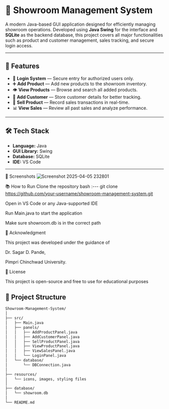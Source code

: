 # 🚗 Showroom Management System

A modern Java-based GUI application designed for efficiently managing showroom operations. Developed using **Java Swing** for the interface and **SQLite** as the backend database, this project covers all major functionalities such as product and customer management, sales tracking, and secure login access.

---

## 📌 Features

- 🔐 **Login System** — Secure entry for authorized users only.
- ➕ **Add Product** — Add new products to the showroom inventory.
- 👁️ **View Products** — Browse and search all added products.
- 👤 **Add Customer** — Store customer details for better tracking.
- 💸 **Sell Product** — Record sales transactions in real-time.
- 📊 **View Sales** — Review all past sales and analyze performance.

---

## 🛠️ Tech Stack

- **Language:** Java  
- **GUI Library:** Swing  
- **Database:** SQLite  
- **IDE:** VS Code

---

📸 Screenshots
![Screenshot 2025-04-05 232801](https://github.com/user-attachments/assets/e87d9f2d-b902-4c54-aabe-8416973b6276)


📚 How to Run
Clone the repository
bash :--- git clone https://github.com/your-username/showroom-management-system.git

Open in VS Code or any Java-supported IDE

Run Main.java to start the application

Make sure showroom.db is in the correct path

🙏 Acknowledgment

This project was developed under the guidance of

Dr. Sagar D. Pande,

Pimpri Chinchwad University.

📃 License

This project is open-source and free to use for educational purposes

## 📂 Project Structure

```bash
Showroom-Management-System/
│
├── src/
│   ├── Main.java
│   ├── panels/
│   │   ├── AddProductPanel.java
│   │   ├── AddCustomerPanel.java
│   │   ├── SellProductPanel.java
│   │   ├── ViewProductPanel.java
│   │   ├── ViewSalesPanel.java
│   │   └── LoginPanel.java
│   └── database/
│       └── DBConnection.java
│
├── resources/
│   └── icons, images, styling files
│
├── database/
│   └── showroom.db
│
└── README.md



